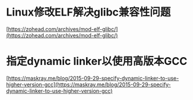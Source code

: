# Linux修改ELF解决glibc兼容性问题
[https://zohead.com/archives/mod-elf-glibc/](https://zohead.com/archives/mod-elf-glibc/)
# 指定dynamic linker以使用高版本GCC
[https://maskray.me/blog/2015-09-29-specify-dynamic-linker-to-use-higher-version-gcc](https://maskray.me/blog/2015-09-29-specify-dynamic-linker-to-use-higher-version-gcc)
